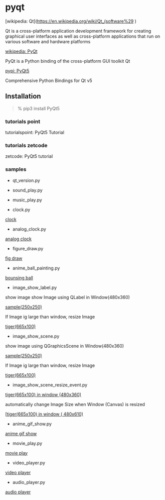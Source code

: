 pyqt
===============

[wikipedia: Qt](https://en.wikipedia.org/wiki/Qt_(software%29 )

Qt  is a cross-platform application development framework for creating graphical user interfaces 
as well as cross-platform applications that run on various software and hardware platforms

[wikipedia: PyQt](https://en.wikipedia.org/wiki/PyQt)

PyQt is a Python binding of the cross-platform GUI toolkit Qt

[pypi: PyQt5](https://pypi.org/project/PyQt5/)

Comprehensive Python Bindings for Qt v5

## Installation

> % pip3 install PyQt5

### tutorials point

tutorialspoint: PyQt5 Tutorial  

### tutorials  zetcode

zetcode: PyQt5 tutorial  

### samples

- qt_version.py  

- sound_play.py  

- music_play.py  

- clock.py

 [clock](https://github.com//ohwada/MAC_cpp_Samples/tree/master/MAC_Python_Samples/screenshots/qt_clock.png)

- analog_clock.py  

 [analog clock](https://github.com//ohwada/MAC_cpp_Samples/tree/master/MAC_Python_Samples/screenshots/qt_analog_clock.png)

- figure_draw.py

 [fig draw](https://github.com//ohwada/MAC_cpp_Samples/tree/master/MAC_Python_Samples/result/qt_figure_draw.png)

- anime_ball_painting.py

 [bounsing ball](https://github.com//ohwada/MAC_cpp_Samples/tree/master/MAC_Python_Samples/result/qt_anime_ball.gif)

- image_show_label.py  

show image show Image using QLabel in Window(480x360)

 [sample(250x250)](https://github.com//ohwada/MAC_cpp_Samples/tree/master/MAC_Python_Samples/screenshots/qt_image_show_label_sample.png)  

If Image ig large than window, resize Image

 [tiger(665x100)](https://github.com//ohwada/MAC_cpp_Samples/tree/master/MAC_Python_Samples/screenshots/qt_image_show_label_tiger.png)  

- image_show_scene.py  

show image  using QGraphicsScene in Window(480x360)

 [sample(250x250)](https://github.com//ohwada/MAC_cpp_Samples/tree/master/MAC_Python_Samples/screenshots/qt_image_show_scene_sample.png)  

If Image ig large than window, resize Image

 [tiger(665x100)](https://github.com//ohwada/MAC_cpp_Samples/tree/master/MAC_Python_Samples/screenshots/qt_image_show_scene_tiger.png)  

- image_show_scene_resize_event.py

 [tiger(665x100)  in window (480x360) ](https://github.com//ohwada/MAC_cpp_Samples/tree/master/MAC_Python_Samples/screenshots/qt_image_show_scene_resize_event_tiger_360.png)  

automatically change Image Size when Window  (Canvas) is resized  

 [[tiger(665x100)  in window ( 480x610) ](https://github.com//ohwada/MAC_cpp_Samples/tree/master/MAC_Python_Samples/screenshots/qt_image_show_scene_resize_event_tiger_610.png)  

- anime_gif_show.py  

 [anime gif show](https://github.com//ohwada/MAC_cpp_Samples/tree/master/MAC_Python_Samples/screenshots/qt_anime_gif_show.png)  

- movie_play.py  

 [movie play](https://github.com//ohwada/MAC_cpp_Samples/tree/master/MAC_Python_Samples/screenshots/qt_movie_play.png)  
 
- video_player.py  

 [video player](https://github.com//ohwada/MAC_cpp_Samples/tree/master/MAC_Python_Samples/screenshots/qt_video_player.png)  

- audio_player.py  

 [audio player](https://github.com//ohwada/MAC_cpp_Samples/tree/master/MAC_Python_Samples/screenshots/qt_audio_player.png)  


